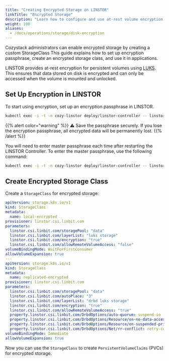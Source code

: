 ```yaml
---
title: "Creating Encrypted Storage on LINSTOR"
linkTitle: "Encrypted Storage"
description: "Learn how to configure and use at-rest volume encryption for persistent volumes with LINSTOR"
weight: 100
aliases:
  - /docs/operations/storage/disk-encryption
---
```


Cozystack administrators can enable encrypted storage by creating a custom StorageClass
This guide explains how to set up encryption passphrase, create an encrypted storage class, and use it in applications.

LINSTOR provides at-rest encryption for persistent volumes using [LUKS](https://linbit.com/drbd-user-guide/linstor-guide-1_0-en/#s-linstor-encrypted-volumes).
This ensures that data stored on disk is encrypted and can only be accessed when the volume is mounted and unlocked.

## Set Up Encryption in LINSTOR

To start using encryption, set up an encryption passphrase in LINSTOR.

```bash
kubectl exec -i -t -n cozy-linstor deploy/linstor-controller -- linstor encryption create-passphrase 
```

{{% alert color="warning" %}}
:warning: Save the passphrase securely.
If you lose the encryption passphrase, all encrypted data will be permanently lost.
{{% /alert %}}

You will need to enter master passphrase each time after restarting the LINSTOR Controller.
To enter the master passphrase, use the following command:

```bash
kubectl exec -i -t -n cozy-linstor deploy/linstor-controller -- linstor encryption enter-passphrase
```

## Create Encrypted Storage Class

Create a `StorageClass` for encrypted storage:

```yaml
apiVersion: storage.k8s.io/v1
kind: StorageClass
metadata:
  name: local-encrypted
provisioner: linstor.csi.linbit.com
parameters:
  linstor.csi.linbit.com/storagePool: "data"
  linstor.csi.linbit.com/layerList: "luks storage"
  linstor.csi.linbit.com/encryption: "true"
  linstor.csi.linbit.com/allowRemoteVolumeAccess: "false"
volumeBindingMode: WaitForFirstConsumer
allowVolumeExpansion: true
---
apiVersion: storage.k8s.io/v1
kind: StorageClass
metadata:
  name: replicated-encrypted
provisioner: linstor.csi.linbit.com
parameters:
  linstor.csi.linbit.com/storagePool: "data"
  linstor.csi.linbit.com/autoPlace: "3"
  linstor.csi.linbit.com/layerList: "drbd luks storage"
  linstor.csi.linbit.com/encryption: "true"
  linstor.csi.linbit.com/allowRemoteVolumeAccess: "true"
  property.linstor.csi.linbit.com/DrbdOptions/auto-quorum: suspend-io
  property.linstor.csi.linbit.com/DrbdOptions/Resource/on-no-data-accessible: suspend-io
  property.linstor.csi.linbit.com/DrbdOptions/Resource/on-suspended-primary-outdated: force-secondary
  property.linstor.csi.linbit.com/DrbdOptions/Net/rr-conflict: retry-connect
volumeBindingMode: Immediate
allowVolumeExpansion: true
```

Now you can use the `StorageClass` to create `PersistentVolumeClaims` (PVCs) for encrypted storage.

